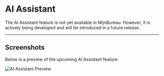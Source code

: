 # AI Assistant

The AI Assistant feature is not yet available in MijnBureau. However, it is actively being developed and will be introduced in a future release.

---

## Screenshots

Below is a preview of the upcoming AI Assistant feature:

![AI Assistant Preview](/img/features/ai-assistant.png)
